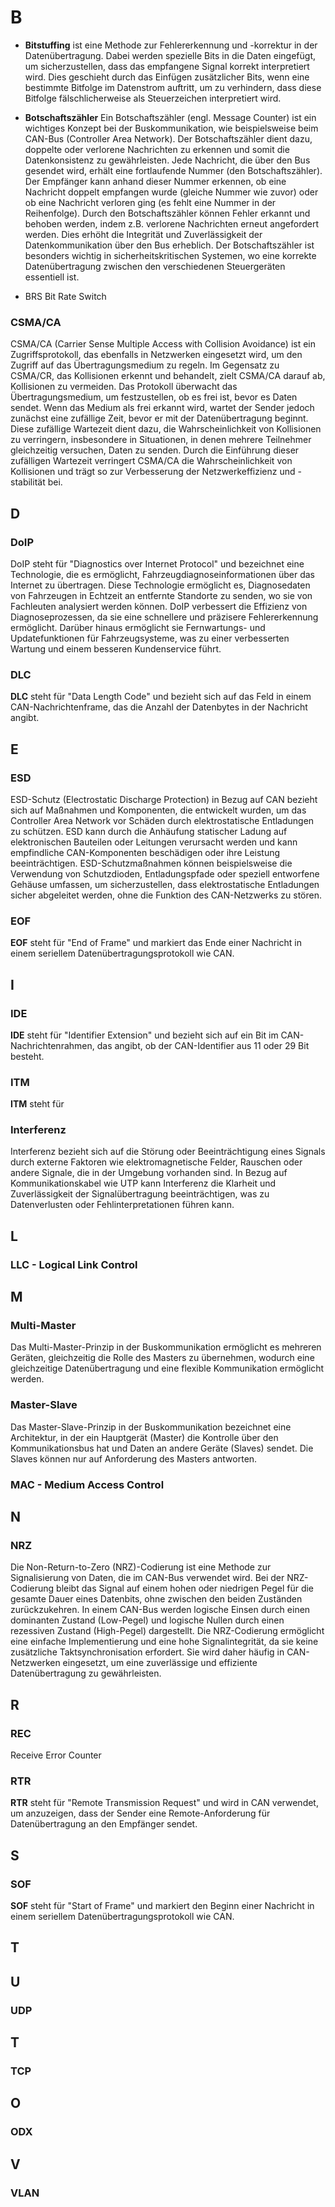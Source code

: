 # B

- **Bitstuffing** ist eine Methode zur Fehlererkennung und -korrektur in der Datenübertragung. Dabei werden spezielle Bits in die Daten eingefügt, um sicherzustellen, dass das empfangene Signal korrekt interpretiert wird. Dies geschieht durch das Einfügen zusätzlicher Bits, wenn eine bestimmte Bitfolge im Datenstrom auftritt, um zu verhindern, dass diese Bitfolge fälschlicherweise als Steuerzeichen interpretiert wird.

- **Botschaftszähler** Ein Botschaftszähler (engl. Message Counter) ist ein wichtiges Konzept bei der Buskommunikation, wie beispielsweise beim CAN-Bus (Controller Area Network). Der Botschaftszähler dient dazu, doppelte oder verlorene Nachrichten zu erkennen und somit die Datenkonsistenz zu gewährleisten. Jede Nachricht, die über den Bus gesendet wird, erhält eine fortlaufende Nummer (den Botschaftszähler). Der Empfänger kann anhand dieser Nummer erkennen, ob eine Nachricht doppelt empfangen wurde (gleiche Nummer wie zuvor) oder ob eine Nachricht verloren ging (es fehlt eine Nummer in der Reihenfolge). Durch den Botschaftszähler können Fehler erkannt und behoben werden, indem z.B. verlorene Nachrichten erneut angefordert werden. Dies erhöht die Integrität und Zuverlässigkeit der Datenkommunikation über den Bus erheblich. Der Botschaftszähler ist besonders wichtig in sicherheitskritischen Systemen, wo eine korrekte Datenübertragung zwischen den verschiedenen Steuergeräten essentiell ist.

- BRS Bit Rate Switch



### 

### CSMA/CA

CSMA/CA (Carrier Sense Multiple Access with Collision Avoidance) ist ein Zugriffsprotokoll, das ebenfalls in Netzwerken eingesetzt wird, um den Zugriff auf das Übertragungsmedium zu regeln. Im Gegensatz zu CSMA/CR, das Kollisionen erkennt und behandelt, zielt CSMA/CA darauf ab, Kollisionen zu vermeiden. Das Protokoll überwacht das Übertragungsmedium, um festzustellen, ob es frei ist, bevor es Daten sendet. Wenn das Medium als frei erkannt wird, wartet der Sender jedoch zunächst eine zufällige Zeit, bevor er mit der Datenübertragung beginnt. Diese zufällige Wartezeit dient dazu, die Wahrscheinlichkeit von Kollisionen zu verringern, insbesondere in Situationen, in denen mehrere Teilnehmer gleichzeitig versuchen, Daten zu senden. Durch die Einführung dieser zufälligen Wartezeit verringert CSMA/CA die Wahrscheinlichkeit von Kollisionen und trägt so zur Verbesserung der Netzwerkeffizienz und -stabilität bei.

## D

### DoIP

DoIP steht für "Diagnostics over Internet Protocol" und bezeichnet eine Technologie, die es ermöglicht, Fahrzeugdiagnoseinformationen über das Internet zu übertragen. Diese Technologie ermöglicht es, Diagnosedaten von Fahrzeugen in Echtzeit an entfernte Standorte zu senden, wo sie von Fachleuten analysiert werden können. DoIP verbessert die Effizienz von Diagnoseprozessen, da sie eine schnellere und präzisere Fehlererkennung ermöglicht. Darüber hinaus ermöglicht sie Fernwartungs- und Updatefunktionen für Fahrzeugsysteme, was zu einer verbesserten Wartung und einem besseren Kundenservice führt.

### DLC

**DLC** steht für "Data Length Code" und bezieht sich auf das Feld in einem CAN-Nachrichtenframe, das die Anzahl der Datenbytes in der Nachricht angibt.

## E

### ESD

ESD-Schutz (Electrostatic Discharge Protection) in Bezug auf CAN bezieht sich auf Maßnahmen und Komponenten, die entwickelt wurden, um das Controller Area Network vor Schäden durch elektrostatische Entladungen zu schützen. ESD kann durch die Anhäufung statischer Ladung auf elektronischen Bauteilen oder Leitungen verursacht werden und kann empfindliche CAN-Komponenten beschädigen oder ihre Leistung beeinträchtigen. ESD-Schutzmaßnahmen können beispielsweise die Verwendung von Schutzdioden, Entladungspfade oder speziell entworfene Gehäuse umfassen, um sicherzustellen, dass elektrostatische Entladungen sicher abgeleitet werden, ohne die Funktion des CAN-Netzwerks zu stören.

### EOF

**EOF** steht für "End of Frame" und markiert das Ende einer Nachricht in einem seriellem Datenübertragungsprotokoll wie CAN.

## I

### IDE

**IDE** steht für "Identifier Extension" und bezieht sich auf ein Bit im CAN-Nachrichtenrahmen, das angibt, ob der CAN-Identifier aus 11 oder 29 Bit besteht.

### ITM

**ITM** steht für

### Interferenz

Interferenz bezieht sich auf die Störung oder Beeinträchtigung eines Signals durch externe Faktoren wie elektromagnetische Felder, Rauschen oder andere Signale, die in der Umgebung vorhanden sind. In Bezug auf Kommunikationskabel wie UTP kann Interferenz die Klarheit und Zuverlässigkeit der Signalübertragung beeinträchtigen, was zu Datenverlusten oder Fehlinterpretationen führen kann.

## L

### LLC - Logical Link Control

## M

### Multi-Master

Das Multi-Master-Prinzip in der Buskommunikation ermöglicht es mehreren Geräten, gleichzeitig die Rolle des Masters zu übernehmen, wodurch eine gleichzeitige Datenübertragung und eine flexible Kommunikation ermöglicht werden.

### Master-Slave

Das Master-Slave-Prinzip in der Buskommunikation bezeichnet eine Architektur, in der ein Hauptgerät (Master) die Kontrolle über den Kommunikationsbus hat und Daten an andere Geräte (Slaves) sendet. Die Slaves können nur auf Anforderung des Masters antworten.

### MAC - Medium Access Control

## N

### NRZ

Die Non-Return-to-Zero (NRZ)-Codierung ist eine Methode zur Signalisierung von Daten, die im CAN-Bus verwendet wird. Bei der NRZ-Codierung bleibt das Signal auf einem hohen oder niedrigen Pegel für die gesamte Dauer eines Datenbits, ohne zwischen den beiden Zuständen zurückzukehren. In einem CAN-Bus werden logische Einsen durch einen dominanten Zustand (Low-Pegel) und logische Nullen durch einen rezessiven Zustand (High-Pegel) dargestellt. Die NRZ-Codierung ermöglicht eine einfache Implementierung und eine hohe Signalintegrität, da sie keine zusätzliche Taktsynchronisation erfordert. Sie wird daher häufig in CAN-Netzwerken eingesetzt, um eine zuverlässige und effiziente Datenübertragung zu gewährleisten.

## R

### REC

Receive Error Counter

### RTR

**RTR** steht für "Remote Transmission Request" und wird in CAN verwendet, um anzuzeigen, dass der Sender eine Remote-Anforderung für Datenübertragung an den Empfänger sendet.

## S

### SOF

**SOF** steht für "Start of Frame" und markiert den Beginn einer Nachricht in einem seriellem Datenübertragungsprotokoll wie CAN.

## T

### 

## U

### UDP

## T

### TCP

## O

### ODX

## V

### VLAN
